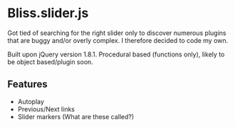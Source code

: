 Bliss.slider.js
============

Got tied of searching for the right slider only to discover numerous plugins that are buggy and/or overly complex. 
I therefore decided to code my own. 

Built upon jQuery version 1.8.1. Procedural based (functions only), likely to be object based/plugin soon.

Features
--------

- Autoplay
- Previous/Next links
- Slider markers (What are these called?)
